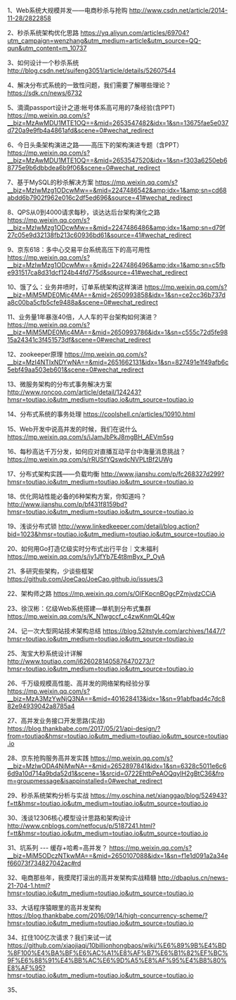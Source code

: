 1、Web系统大规模并发——电商秒杀与抢购
http://www.csdn.net/article/2014-11-28/2822858

2、秒杀系统架构优化思路
https://yq.aliyun.com/articles/69704?utm_campaign=wenzhang&utm_medium=article&utm_source=QQ-qun&utm_content=m_10737

3、如何设计一个秒杀系统
http://blog.csdn.net/suifeng3051/article/details/52607544

4、解决分布式系统的一致性问题，我们需要了解哪些理论？
https://sdk.cn/news/6732

5、滴滴passport设计之道:帐号体系高可用的7条经验(含PPT)
https://mp.weixin.qq.com/s?__biz=MzAwMDU1MTE1OQ==&mid=2653547482&idx=1&sn=13675fae5e037d720a9e9fb4a4861afd&scene=0#wechat_redirect

6、今日头条架构演进之路——高压下的架构演进专题（含PPT）
https://mp.weixin.qq.com/s?__biz=MzAwMDU1MTE1OQ==&mid=2653547520&idx=1&sn=f303a6250eb68775e9b6dbbdea6b9f06&scene=0#wechat_redirect

7、基于MySQL的秒杀解决方案
https://mp.weixin.qq.com/s?__biz=MzIwMzg1ODcwMw==&mid=2247486542&amp;idx=1&amp;sn=cd68abdd6b7902f962e016c2df5ed696&source=41#wechat_redirect

8、QPS从0到4000请求每秒，谈达达后台架构演化之路
https://mp.weixin.qq.com/s?__biz=MzIwMzg1ODcwMw==&mid=2247486486&amp;idx=1&amp;sn=d79f27c05e9d32138fb213c60936bd61&source=41#wechat_redirect

9、京东618：多中心交易平台系统高压下的高可用性
https://mp.weixin.qq.com/s?__biz=MzIwMzg1ODcwMw==&mid=2247486496&amp;idx=1&amp;sn=c5fbe931517ca8d31dcf124b44fd775d&source=41#wechat_redirect

10、饿了么：业务井喷时，订单系统架构这样演进
https://mp.weixin.qq.com/s?__biz=MjM5MDE0Mjc4MA==&mid=2650993858&idx=1&sn=ce2cc36b737da8c00ba5cfb5cfe9488a&scene=0#wechat_redirect

11、业务量1年暴涨40倍，人人车的平台架构如何演进？
https://mp.weixin.qq.com/s?__biz=MjM5MDE0Mjc4MA==&mid=2650993786&idx=1&sn=c555c72d5fe9815a24341c3f451573df&scene=0#wechat_redirect

12、zookeeper原理
https://mp.weixin.qq.com/s?__biz=MzI4NTIxNDYwNA==&mid=2651662131&idx=1&sn=827491e1f49afb6c5ebf49aa503eb601&scene=0#wechat_redirect

13、微服务架构的分布式事务解决方案
http://www.roncoo.com/article/detail/124243?hmsr=toutiao.io&utm_medium=toutiao.io&utm_source=toutiao.io

14、分布式系统的事务处理
https://coolshell.cn/articles/10910.html

15、Web开发中说高并发的时候，我们在说什么
https://mp.weixin.qq.com/s/iJamJbPkJ8mgBH_AEVm5sg

16、每秒高达千万分发，如何应对直播互动平台中海量消息挑战？
https://mp.weixin.qq.com/s/rRUSfYQswdcNVPLtBf2UWg

17、分布式架构实践——负载均衡
http://www.jianshu.com/p/fc268327d299?hmsr=toutiao.io&utm_medium=toutiao.io&utm_source=toutiao.io


18、优化网站性能必备的6种架构方案，你知道吗？
http://www.jianshu.com/p/bf431f8159bd?hmsr=toutiao.io&utm_medium=toutiao.io&utm_source=toutiao.io

19、浅谈分布式锁
http://www.linkedkeeper.com/detail/blog.action?bid=1023&hmsr=toutiao.io&utm_medium=toutiao.io&utm_source=toutiao.io

20、如何用Go打造亿级实时分布式出行平台｜文末福利
https://mp.weixin.qq.com/s/iy1JfYb7E4t8mByx_P_OyA

21、多研究些架构，少谈些框架
https://github.com/JoeCao/JoeCao.github.io/issues/3

22、架构师之路
https://mp.weixin.qq.com/s/OlFKpcnBOgcPZmjvdzCCiA


23、徐汉彬：亿级Web系统搭建—单机到分布式集群
https://mp.weixin.qq.com/s/K_N1wgccf_c4zwKnmQL4Qw

24、记一次大型网站技术架构总结
https://blog.52itstyle.com/archives/1447/?hmsr=toutiao.io&utm_medium=toutiao.io&utm_source=toutiao.io

25、淘宝大秒系统设计详解
http://www.toutiao.com/i6260281405876470273/?hmsr=toutiao.io&utm_medium=toutiao.io&utm_source=toutiao.io

26、千万级规模高性能、高并发的网络架构经验分享
https://mp.weixin.qq.com/s?__biz=MzA3MzYwNjQ3NA==&mid=401628413&idx=1&sn=91abfbad4c7dc882e94939042a8785a4

27、高并发业务接口开发思路(实战)
https://blog.thankbabe.com/2017/05/21/api-design/?from=toutiao&hmsr=toutiao.io&utm_medium=toutiao.io&utm_source=toutiao.io

28、京东抢购服务高并发实践
https://mp.weixin.qq.com/s?__biz=MzIwODA4NjMwNA==&mid=2652897841&idx=1&sn=6328c5011e6c66d9a10d714a9bda52d1&scene=1&srcid=0722EhtbPeAOQqyIH2gBtC36&from=groupmessage&isappinstalled=0#wechat_redirect

29、秒杀系统架构分析与实战
https://my.oschina.net/xianggao/blog/524943?f=tt&hmsr=toutiao.io&utm_medium=toutiao.io&utm_source=toutiao.io

30、浅谈12306核心模型设计思路和架构设计
http://www.cnblogs.com/netfocus/p/5187241.html?f=tt&hmsr=toutiao.io&utm_medium=toutiao.io&utm_source=toutiao.io

31、坑系列 --- 缓存+哈希=高并发？
https://mp.weixin.qq.com/s?__biz=MjM5ODczNTkwMA==&mid=2650107088&idx=1&sn=f1e1d091a2a34ef66073f734827042ac#rd

32、电商那些年，我摸爬打滚出的高并发架构实战精髓
http://dbaplus.cn/news-21-704-1.html?hmsr=toutiao.io&utm_medium=toutiao.io&utm_source=toutiao.io

33、大话程序猿眼里的高并发架构
https://blog.thankbabe.com/2016/09/14/high-concurrency-scheme/?hmsr=toutiao.io&utm_medium=toutiao.io&utm_source=toutiao.io

34、扛住100亿次请求？我们来试一试
https://github.com/xiaojiaqi/10billionhongbaos/wiki/%E6%89%9B%E4%BD%8F100%E4%BA%BF%E6%AC%A1%E8%AF%B7%E6%B1%82%EF%BC%9F%E6%88%91%E4%BB%AC%E6%9D%A5%E8%AF%95%E4%B8%80%E8%AF%95?hmsr=toutiao.io&utm_medium=toutiao.io&utm_source=toutiao.io

35、


